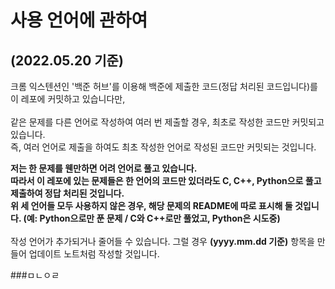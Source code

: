 # 사용 언어에 관하여
## (2022.05.20 기준)
크롬 익스텐션인 '백준 허브'를 이용해 백준에 제출한 코드(정답 처리된 코드입니다)를 이 레포에 커밋하고 있습니다만,<br><br>
같은 문제를 다른 언어로 작성하여 여러 번 제출할 경우, 최초로 작성한 코드만 커밋되고 있습니다.<br>
즉, 여러 언어로 제출을 하여도 최초 작성한 언어로 작성된 코드만 커밋되는 것입니다.<br>

**저는 한 문제를 웬만하면 어려 언어로 풀고 있습니다. <br> 따라서 이 레포에 있는 문제들은 한 언어의 코드만 있더라도 C, C++, Python으로 풀고 제출하여 정답 처리된 것입니다.**<br>
**위 세 언어들 모두 사용하지 않은 경우, 해당 문제의 README에 따로 표시해 둘 것입니다. (예: Python으로만 푼 문제 / C와 C++로만 풀었고, Python은 시도중)**<br>
<br>
작성 언어가 추가되거나 줄어들 수 있습니다. 그럴 경우 **(yyyy.mm.dd 기준)** 항목을 만들어 업데이트 노트처럼 작성할 것입니다.

###ㅁㄴㅇㄹ
